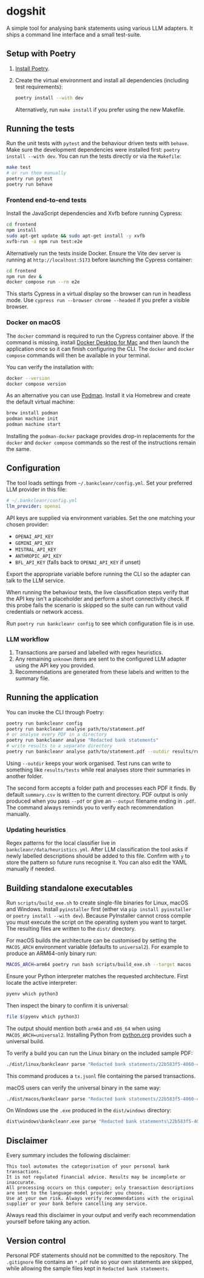 # dogshit

A simple tool for analysing bank statements using various LLM adapters. It ships a
command line interface and a small test-suite.

## Setup with Poetry

1. [Install Poetry](https://python-poetry.org/docs/#installation).
2. Create the virtual environment and install all dependencies (including test
   requirements):

   ```bash
   poetry install --with dev
   ```

   Alternatively, run `make install` if you prefer using the new Makefile.

## Running the tests

Run the unit tests with `pytest` and the behaviour driven tests with `behave`.
Make sure the development dependencies were installed first:
`poetry install --with dev`.
You can run the tests directly or via the `Makefile`:

```bash
make test
# or run them manually
poetry run pytest
poetry run behave
```

### Frontend end-to-end tests

Install the JavaScript dependencies and Xvfb before running Cypress:

```bash
cd frontend
npm install
sudo apt-get update && sudo apt-get install -y xvfb
xvfb-run -a npm run test:e2e
```
Alternatively run the tests inside Docker. Ensure the Vite dev server is running
at `http://localhost:5173` before launching the Cypress container:
```bash
cd frontend
npm run dev &
docker compose run --rm e2e
```

This starts Cypress in a virtual display so the browser can run in headless
mode. Use `cypress run --browser chrome --headed` if you prefer a visible
browser.

### Docker on macOS

The `docker` command is required to run the Cypress container above. If the
command is missing, install [Docker Desktop for Mac](https://www.docker.com/products/docker-desktop/)
and then launch the application once so it can finish configuring the CLI. The
`docker` and `docker compose` commands will then be available in your terminal.

You can verify the installation with:

```bash
docker --version
docker compose version
```

As an alternative you can use [Podman](https://podman.io/). Install it via
Homebrew and create the default virtual machine:

```bash
brew install podman
podman machine init
podman machine start
```

Installing the `podman-docker` package provides drop-in replacements for the
`docker` and `docker compose` commands so the rest of the instructions remain the
same.

## Configuration

The tool loads settings from `~/.bankcleanr/config.yml`. Set your preferred LLM
provider in this file:

```yaml
# ~/.bankcleanr/config.yml
llm_provider: openai
```

API keys are supplied via environment variables. Set the one matching your chosen
provider:

- `OPENAI_API_KEY`
- `GEMINI_API_KEY`
- `MISTRAL_API_KEY`
- `ANTHROPIC_API_KEY`
- `BFL_API_KEY` (falls back to `OPENAI_API_KEY` if unset)

Export the appropriate variable before running the CLI so the adapter can talk
to the LLM service.

When running the behaviour tests, the live classification steps verify that the
API key isn't a placeholder and perform a short connectivity check. If this
probe fails the scenario is skipped so the suite can run without valid
credentials or network access.

Run `poetry run bankcleanr config` to see which configuration file is in use.

### LLM workflow

1. Transactions are parsed and labelled with regex heuristics.
2. Any remaining `unknown` items are sent to the configured LLM adapter using
   the API key you provided.
3. Recommendations are generated from these labels and written to the summary
   file.

## Running the application

You can invoke the CLI through Poetry:

```bash
poetry run bankcleanr config
poetry run bankcleanr analyse path/to/statement.pdf
# or analyse every PDF in a directory
poetry run bankcleanr analyse "Redacted bank statements"
# write results to a separate directory
poetry run bankcleanr analyse path/to/statement.pdf --outdir results/run1

```
Using `--outdir` keeps your work organised. Test runs can write to something
like `results/tests` while real analyses store their summaries in another
folder.

The second form accepts a folder path and processes each PDF it finds. By
default `summary.csv` is written to the current directory.
PDF output is only produced when you pass `--pdf` or give an `--output`
filename ending in `.pdf`. The command always reminds you to verify each
recommendation manually.

### Updating heuristics

Regex patterns for the local classifier live in `bankcleanr/data/heuristics.yml`.
After LLM classification the tool asks if newly labelled descriptions should be
added to this file. Confirm with `y` to store the pattern so future runs
recognise it. You can also edit the YAML manually if needed.

## Building standalone executables

Run `scripts/build_exe.sh` to create single-file binaries for Linux, macOS and
Windows. Install `pyinstaller` first (either via `pip install pyinstaller` or
`poetry install --with dev`). Because PyInstaller cannot cross compile you must
execute the script on the operating system you want to target. The resulting
files are written to the `dist/` directory.

For macOS builds the architecture can be customised by setting the
`MACOS_ARCH` environment variable (defaults to `universal2`). For example to
produce an ARM64-only binary run:

```bash
MACOS_ARCH=arm64 poetry run bash scripts/build_exe.sh --target macos
```

Ensure your Python interpreter matches the requested architecture. First locate
the active interpreter:

```bash
pyenv which python3
```

Then inspect the binary to confirm it is universal:

```bash
file $(pyenv which python3)
```

The output should mention both `arm64` and `x86_64` when using
`MACOS_ARCH=universal2`. Installing Python from
[python.org](https://www.python.org) provides such a universal build.

To verify a build you can run the Linux binary on the included sample PDF:

```bash
./dist/linux/bankcleanr parse "Redacted bank statements/22b583f5-4060-44eb-a844-945cd612353c (1).pdf" --jsonl tx.jsonl
```
This command produces a `tx.jsonl` file containing the parsed transactions.

macOS users can verify the universal binary in the same way:

```bash
./dist/macos/bankcleanr parse "Redacted bank statements/22b583f5-4060-44eb-a844-945cd612353c (1).pdf" --jsonl tx.jsonl
```

On Windows use the `.exe` produced in the `dist/windows` directory:

```cmd
dist\windows\bankcleanr.exe parse "Redacted bank statements\22b583f5-4060-44eb-a844-945cd612353c (1).pdf" --jsonl tx.jsonl
```

## Disclaimer

Every summary includes the following disclaimer:

```
This tool automates the categorisation of your personal bank transactions.
It is not regulated financial advice. Results may be incomplete or inaccurate.
All processing occurs on this computer; only transaction descriptions are sent to the language-model provider you choose.
Use at your own risk. Always verify recommendations with the original supplier or your bank before cancelling any service.
```

Always read this disclaimer in your output and verify each recommendation yourself before taking any action.

## Version control

Personal PDF statements should not be committed to the repository. The
`.gitignore` file contains an `*.pdf` rule so your own statements are skipped,
while allowing the sample files kept in `Redacted bank statements`.
